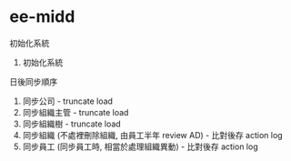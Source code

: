 # ee-midd

初始化系統

1. 初始化系統

日後同步順序

1. 同步公司 - truncate load
2. 同步組織主管 - truncate load
3. 同步組織樹 - truncate load
4. 同步組織 (不處裡刪除組織, 由員工半年 review AD) - 比對後存 action log
5. 同步員工 (同步員工時, 相當於處理組織異動) - 比對後存 action log
